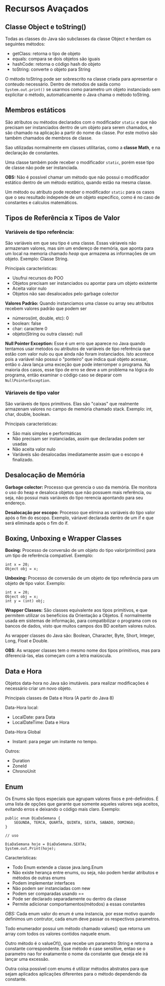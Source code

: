 # Recursos Avaçados

## Classe Object e toString()

Todas as classes do Java são subclasses da classe Object e herdam os seguintes métodos:

* getClass: retorna o tipo de objeto
* equals: compara se dois objetos são iguais
* hashCode: retorna o código hash do objeto
* toString: converte o objeto para String

O método toString pode ser sobrescrito na classe criada para apresentar o conteudo necessário. Dentro de metodos de saida como `System.out.print()` se usarmos como parametro um objeto instanciado sem explicitar o método, automaticamente o Java chama o método toString. 

## Membros estáticos

São atributos ou métodos declarados com o modificador `static` e que não precisam ser instanciados dentro de um objeto para serem chamados, e são chamado na aplicação a partir do nome da classe. Por este motivo são também chamados de membros de classe.

Sao utilizadas normalmente em classes utilitarias, como a **classe Math**, e na declaração de constantes.

Uma classe também pode receber o modificador `static`, porém esse tipo de classe não pode ser instanciada.

**OBS:** Não é possível chamar um método que não possui o modificador estático dentro de um método estático, quando estão na mesma classe.

Um método ou atributo pode receber o modificador `static` para os casos que o seu resultado independe de um objeto especifico, como é no caso de constantes e calculos matemáticos.

## Tipos de Referência x Tipos de Valor

### **Variáveis de tipo referência:** 

São variáveis em que seu tipo é uma classe. Essas váriaveis não armazenam valores, mas sim um endereço de memória, que aponta para um local na memoria chamado *heap* que armazena as informações de um objeto. Exemplo: Classe String.

Principais características:

- Usufrui recursos do POO
- Objetos precisam ser instanciados ou apontar para um objeto existente
- Aceita valor nulo
- Objetos não sao desalocados pelo garbage colector

**Valores Padrão:** Quando instanciamos uma classe ou array seu atributos recebem valores padrão que podem ser
- números(int, double, etc): 0
- boolean: false
- char: caractere 0
- objeto(String ou outra classe): null

**Null Pointer Exception:** Esse é um erro que aparece no Java quando tentamos usar metodos ou atributos de variáveis de tipo referência que estão com valor nulo ou que ainda não foram instanciados. Isto acontece pois a variável não possui o "ponteiro" que indica qual objeto acessar, então o Java lança uma exceção que pode interromper o programa. Na maioria dos casos, esse tipo de erro se deve a um problema na lógica do programa, então examinar o código caso se deparar com `NullPointerException`.

### **Váriaveis de tipo valor** 

São variáveis de tipos primitivos. Elas são "caixas" que realmente armazenam valores no campo de memória chamado stack. Exemplo: int, char, double, boolean.

Principais características: 

- São mais simples e performáticas
- Não precisam ser instanciadas, assim que declaradas podem ser usadas
- Não aceita valor nulo
- Variáveis são desalocadas imediatamente assim que o escopo é finalizado.

## Desalocação de Memória

**Garbage colector:** Processo que gerencia o uso da memória. Ele monitora o uso do heap e desaloca objetos que não possuem mais referência, ou seja, não possui mais variáveis do tipo rerencia apontando para seu endereço.

**Desalocação por escopo:** Processo que elimina as variáveis do tipo valor após o fim do escopo. Exemplo, váriavel declarada dentro de um if e que será eliminada após o fim do if.

## Boxing, Unboxing e Wrapper Classes

**Boxing:** Processo de conversão de um objeto do tipo valor(primitivo) para um tipo de referência compatível. Exemplo:

```
int x = 20;
Object obj = x;
```

**Unboxing:** Processo de conversão de um objeto de tipo referência para um objeto de tipo valor. Exemplo:

```
int x = 20;
Object obj = x;
int y = (int) obj;
```

**Wrapper Classes:** São classes equivalente aos tipos primitivos, e que permitem utilizar os benefícios da Orientação a Objetos. É normalmente usada em sistemas de informação, para compatibilizar o programa com os bancos de dados, visto que muitos campos dos BD aceitam valores nulos.

As wrapper classes do Java são: Boolean, Character, Byte, Short, Integer, Long, Float e Double.

**OBS**: As wrapper classes tem o mesmo nome dos tipos primitivos, mas para diferenciá-las, elas começam com a letra maiúscula.

## Data e Hora 

Objetos data-hora no Java são imutáveis. para realizar modificações é necessário criar um novo objeto.

Principais classes de Data e Hora (A partir do Java 8)

Data-Hora local:

- LocalDate: para Data
- LocalDateTime: Data e Hora

Data-Hora Global

- Instant: para pegar um instante no tempo.

Outros:

- Duration
- ZoneId
- ChronoUnit

## Enum 

Os Enums são tipos especiais que agrupam valores fixos e pré-definidos. É uma lista de opções que garante que somente aqueles valores seja aceitos, evitando erros e deixando o código mais claro. Exemplo:

```
public enum DiaDaSemana {
    SEGUNDA, TERCA, QUARTA, QUINTA, SEXTA, SABADO, DOMINGO;
}

// uso

DiaDaSemana hoje = DiaDaSemana.SEXTA;
System.out.Print(hoje);
```

Características:

* Todo Enum extende a classe java.lang.Enum
* Não existe herança entre enums, ou seja, não podem herdar atributos e métodos de outras enums
* Podem implementar interfaces
* Não podem ser instanciadas com new
* Podem ser comparadas usando ==
* Pode ser declarado separadamente ou dentro da classe
* Permite adicionar comportamentos(métodos) a essas constantes

*OBS:* Cada enum valor do enum é uma instancia, por esse motivo quando definimos um contrutor, cada enum deve passar os respectivos parametros.

Todo enumerador possui um método chamado values() que retorna um array com todos os valores contidos naquele enum.

Outro método é o valueOf(), que recebe um parametro String e retorna a constante correspondente. Esse método é case sensitive, entao se o parametro nao for exatamente o nome da constante que deseja ele irá lançar uma excessão.

Outra coisa possível com enums é utilizar métodos abstratos para que sejam aplicados aplicações diferentes para o método dependendo da constante.